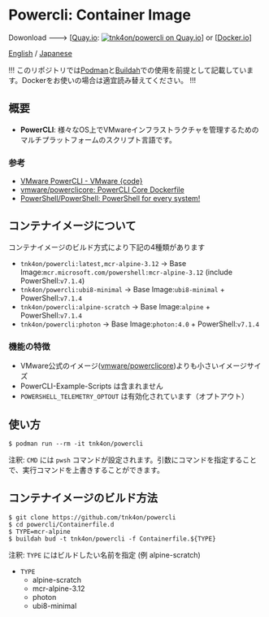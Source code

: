 # Powercli: Container Image

Dowonload ---> [[Quay.io](https://quay.io/repository/tnk4on/powercli): [![tnk4on/powercli on Quay.io](https://quay.io/repository/tnk4on/powercli/status "tnk4on/powercli on Quay.io")](https://quay.io/repository/tnk4on/powercli)] or [[Docker.io](https://hub.docker.com/r/tnk4on/powercli)]

[English](README.md) / [Japanese](README_ja.md)

!!! このリポジトリでは[Podman](https://github.com/containers/podman)と[Buildah](https://github.com/containers/buildah)での使用を前提として記載しています。Dockerをお使いの場合は適宜読み替えてください。 !!! 

## 概要

- **PowerCLI**: 様々なOS上でVMwareインフラストラクチャを管理するためのマルチプラットフォームのスクリプト言語です。

### 参考
- [VMware PowerCLI - VMware {code}](https://code.vmware.com/tool/vmware-powercli)
- [vmware/powerclicore: PowerCLI Core Dockerfile](https://github.com/vmware/powerclicore)
- [PowerShell/PowerShell: PowerShell for every system!](https://github.com/PowerShell/PowerShell)

## コンテナイメージについて

コンテナイメージのビルド方式により下記の4種類があります
- `tnk4on/powercli:latest,mcr-alpine-3.12` -> Base Image:`mcr.microsoft.com/powershell:mcr-alpine-3.12` (include PowerShell:`v7.1.4`)
- `tnk4on/powercli:ubi8-minimal` -> Base Image:`ubi8-minimal` + PowerShell:`v7.1.4`
- `tnk4on/powercli:alpine-scratch` -> Base Image:`alpine` + PowerShell:`v7.1.4`
- `tnk4on/powercli:photon` -> Base Image:`photon:4.0` + PowerShell:`v7.1.4`

### 機能の特徴

- VMware公式のイメージ([vmware/powerclicore](https://github.com/vmware/powerclicore))よりも小さいイメージサイズ
- PowerCLI-Example-Scripts は含まれません
- `POWERSHELL_TELEMETRY_OPTOUT` は有効化されています（オプトアウト）

## 使い方

```
$ podman run --rm -it tnk4on/powercli
```
注釈: `CMD` には `pwsh` コマンドが設定されます。引数にコマンドを指定することで、実行コマンドを上書きすることができます。

## コンテナイメージのビルド方法

```
$ git clone https://github.com/tnk4on/powercli
$ cd powercli/Containerfile.d
$ TYPE=mcr-alpine
$ buildah bud -t tnk4on/powercli -f Containerfile.${TYPE}
```
注釈: `TYPE` にはビルドしたい名前を指定 (例 alpine-scratch)
- `TYPE`
    - alpine-scratch
    - mcr-alpine-3.12
    - photon
    - ubi8-minimal